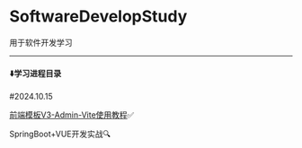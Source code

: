 # SoftwareDevelopStudy
用于软件开发学习

------

#### ⬇️学习进程目录

#2024.10.15

[前端模板V3-Admin-Vite使用教程](https://github.com/SunYiGui/SoftwareDevelopStudy/blob/main/front/Vue3/%E6%A8%A1%E6%9D%BF/V3%20Admin%20Vite/V3%20Admin%20Vite%E6%95%99%E7%A8%8B.md)✅

SpringBoot+VUE开发实战🔍
